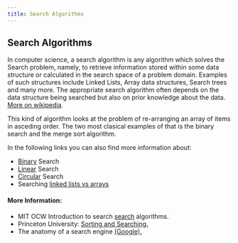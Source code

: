 ```yaml
---
title: Search Algorithms
---
```

## Search Algorithms
In computer science, a search algorithm is any algorithm which solves the Search problem, namely, to retrieve information stored within some data structure or calculated in the search space of a problem domain. Examples of such structures include Linked Lists, Array data structures, Search trees and many more. The appropriate search algorithm often depends on the data structure being searched but also on prior knowledge about the data.
<a href='https://en.wikipedia.org/wiki/Search_algorithm' target='_blank' rel='nofollow'>More on wikipedia</a>.

This kind of algorithm looks at the problem of re-arranging an array of items in asceding order. The two most clasical examples of that is the binary search and the merge sort algorithm.

In the following links you can also find more information about:
* <a href="">Binary</a> Search
* <a href="">Linear</a> Search
* <a href="">Circular</a> Search
* Searching <a href="">linked lists vs arrays</a>

#### More Information:
<!-- Please add any articles you think might be helpful to read before writing the article -->

* MIT OCW Introduction to search <a href="https://ocw.mit.edu/courses/electrical-engineering-and-computer-science/6-01sc-introduction-to-electrical-engineering-and-computer-science-i-spring-2011/unit-4-probability-and-planning/search-algorithms/">search</a> algorithms.
* Princeton University: <a href="https://introcs.cs.princeton.edu/java/42sort/">Sorting and Searching.</a>
* The anatomy of a search engine <a href="http://infolab.stanford.edu/~backrub/google.html">(Google).</a>
